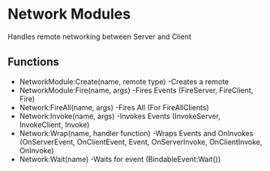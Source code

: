 # Network Modules
Handles remote networking between Server and Client

## Functions
- NetworkModule:Create(name, remote type) -Creates a remote
- NetworkModule:Fire(name, args) -Fires Events (FireServer, FireClient, Fire)
- Network:FireAll(name, args) -Fires All (For FireAllClients)
- Network:Invoke(name, args) -Invokes Events (InvokeServer, InvokeClient, Invoke)
- Network:Wrap(name, handler function) -Wraps Events and OnInvokes (OnServerEvent, OnClientEvent, Event, OnServerInvoke, OnClientInvoke, OnInvoke)
- Network:Wait(name) -Waits for event (BindableEvent:Wait())
